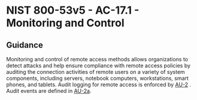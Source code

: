 # NIST 800-53v5 - AC-17.1 - Monitoring and Control
## Guidance
Monitoring and control of remote access methods allows organizations to detect attacks and help ensure compliance with remote access policies by auditing the connection activities of remote users on a variety of system components, including servers, notebook computers, workstations, smart phones, and tablets. Audit logging for remote access is enforced by [AU-2](#au-2) . Audit events are defined in [AU-2a](#au-2_smt.a).